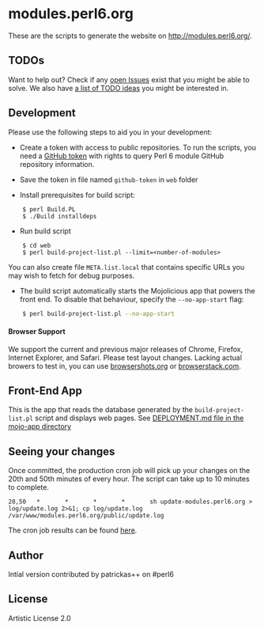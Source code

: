 # modules.perl6.org

These are the scripts to generate the website on http://modules.perl6.org/.

## TODOs

Want to help out? Check if any [open Issues](https://github.com/perl6/modules.perl6.org/issues) exist that you might be able to solve. We also have
[a list of TODO ideas](TODO-IDEAS.md) you might be interested in.

## Development

Please use the following steps to aid you in your development:
- Create a token with access to public repositories. To run the scripts, you need a [GitHub token](https://github.com/blog/1509-personal-api-tokens) with rights to query Perl 6 module GitHub repository information.

- Save the token in file named `github-token` in `web` folder

- Install prerequisites for build script:
```
    $ perl Build.PL
    $ ./Build installdeps
```

- Run build script
```
    $ cd web
    $ perl build-project-list.pl --limit=<number-of-modules>
```

You can also create file `META.list.local` that contains specific URLs
you may wish to fetch for debug purposes.

- The build script automatically starts the Mojolicious app that powers the
front end. To disable that behaviour, specify the `--no-app-start` flag:
```bash
    $ perl build-project-list.pl --no-app-start
```

#### Browser Support

We support the current and previous major releases of Chrome, Firefox, Internet Explorer, and Safari. Please test layout changes. Lacking actual browers to test in, you can use [browsershots.org](http://browsershots.org)
or [browserstack.com](http://browserstack.com).

## Front-End App

This is the app that reads the database generated by the
`build-project-list.pl` script and displays web pages.
See [DEPLOYMENT.md file in the mojo-app directory](mojo-app/DEPLOYMENT.md)

## Seeing your changes

Once committed, the production cron job will pick up your changes on the 20th and 50th minutes of every hour. The script can take up to 10 minutes to complete.

```
20,50   *       *       *       *       sh update-modules.perl6.org > log/update.log 2>&1; cp log/update.log /var/www/modules.perl6.org/public/update.log
```

The cron job results can be found [here](http://modules.perl6.org/update.log).

## Author

Intial version contributed by patrickas++ on #perl6

## License

Artistic License 2.0
